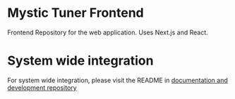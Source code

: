 # Mystic Tuner Frontend

Frontend Repository for the web application. Uses Next.js and React.

# System wide integration

For system wide integration, please visit the README in [documentation and development repository](https://github.com/MTG-Deck-Aid/documentation-and-development)

